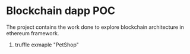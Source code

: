 # Blockchain dapp POC

The project contains the work done to explore blockchain architecture in ethereum framework.

1. truffle exmaple "PetShop"

